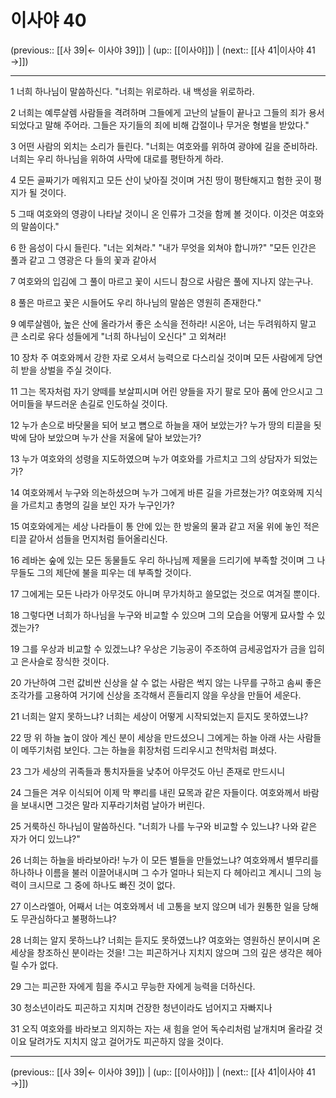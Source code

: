 # 이사야 40

(previous:: [[사 39|← 이사야 39]]) | (up:: [[이사야]]) | (next:: [[사 41|이사야 41 →]])

***




1 
너희 하나님이 말씀하신다. "너희는 위로하라. 내 백성을 위로하라. 



2 
너희는 예루살렘 사람들을 격려하며 그들에게 고난의 날들이 끝나고 그들의 죄가 용서되었다고 말해 주어라. 그들은 자기들의 죄에 비해 갑절이나 무거운 형벌을 받았다." 



3 
어떤 사람의 외치는 소리가 들린다. "너희는 여호와를 위하여 광야에 길을 준비하라. 너희는 우리 하나님을 위하여 사막에 대로를 평탄하게 하라. 



4 
모든 골짜기가 메워지고 모든 산이 낮아질 것이며 거친 땅이 평탄해지고 험한 곳이 평지가 될 것이다. 



5 
그때 여호와의 영광이 나타날 것이니 온 인류가 그것을 함께 볼 것이다. 이것은 여호와의 말씀이다." 



6 
한 음성이 다시 들린다. "너는 외쳐라." "내가 무엇을 외쳐야 합니까?" "모든 인간은 풀과 같고 그 영광은 다 들의 꽃과 같아서 



7 
여호와의 입김에 그 풀이 마르고 꽃이 시드니 참으로 사람은 풀에 지나지 않는구나. 



8 
풀은 마르고 꽃은 시들어도 우리 하나님의 말씀은 영원히 존재한다." 



9 
예루살렘아, 높은 산에 올라가서 좋은 소식을 전하라! 시온아, 너는 두려워하지 말고 큰 소리로 유다 성들에게 "너희 하나님이 오신다" 고 외쳐라! 



10 
장차 주 여호와께서 강한 자로 오셔서 능력으로 다스리실 것이며 모든 사람에게 당연히 받을 상벌을 주실 것이다. 



11 
그는 목자처럼 자기 양떼를 보살피시며 어린 양들을 자기 팔로 모아 품에 안으시고 그 어미들을 부드러운 손길로 인도하실 것이다. 



12 
누가 손으로 바닷물을 되어 보고 뼘으로 하늘을 재어 보았는가? 누가 땅의 티끌을 됫박에 담아 보았으며 누가 산을 저울에 달아 보았는가? 



13 
누가 여호와의 성령을 지도하였으며 누가 여호와를 가르치고 그의 상담자가 되었는가? 



14 
여호와께서 누구와 의논하셨으며 누가 그에게 바른 길을 가르쳤는가? 여호와께 지식을 가르치고 총명의 길을 보인 자가 누구인가? 



15 
여호와에게는 세상 나라들이 통 안에 있는 한 방울의 물과 같고 저울 위에 놓인 적은 티끌 같아서 섬들을 먼지처럼 들어올리신다. 



16 
레바논 숲에 있는 모든 동물들도 우리 하나님께 제물을 드리기에 부족할 것이며 그 나무들도 그의 제단에 불을 피우는 데 부족할 것이다. 



17 
그에게는 모든 나라가 아무것도 아니며 무가치하고 쓸모없는 것으로 여겨질 뿐이다. 



18 
그렇다면 너희가 하나님을 누구와 비교할 수 있으며 그의 모습을 어떻게 묘사할 수 있겠는가? 



19 
그를 우상과 비교할 수 있겠느냐? 우상은 기능공이 주조하여 금세공업자가 금을 입히고 은사슬로 장식한 것이다. 



20 
가난하여 그런 값비싼 신상을 살 수 없는 사람은 썩지 않는 나무를 구하고 솜씨 좋은 조각가를 고용하여 거기에 신상을 조각해서 흔들리지 않을 우상을 만들어 세운다. 



21 
너희는 알지 못하느냐? 너희는 세상이 어떻게 시작되었는지 듣지도 못하였느냐? 



22 
땅 위 하늘 높이 앉아 계신 분이 세상을 만드셨으니 그에게는 하늘 아래 사는 사람들이 메뚜기처럼 보인다. 그는 하늘을 휘장처럼 드리우시고 천막처럼 펴셨다. 



23 
그가 세상의 귀족들과 통치자들을 낮추어 아무것도 아닌 존재로 만드시니 



24 
그들은 겨우 이식되어 이제 막 뿌리를 내린 묘목과 같은 자들이다. 여호와께서 바람을 보내시면 그것은 말라 지푸라기처럼 날아가 버린다. 



25 
거룩하신 하나님이 말씀하신다. "너희가 나를 누구와 비교할 수 있느냐? 나와 같은 자가 어디 있느냐?" 



26 
너희는 하늘을 바라보아라! 누가 이 모든 별들을 만들었느냐? 여호와께서 별무리를 하나하나 이름을 불러 이끌어내시며 그 수가 얼마나 되는지 다 헤아리고 계시니 그의 능력이 크시므로 그 중에 하나도 빠진 것이 없다. 



27 
이스라엘아, 어째서 너는 여호와께서 네 고통을 보지 않으며 네가 원통한 일을 당해도 무관심하다고 불평하느냐? 



28 
너희는 알지 못하느냐? 너희는 듣지도 못하였느냐? 여호와는 영원하신 분이시며 온 세상을 창조하신 분이라는 것을! 그는 피곤하거나 지치지 않으며 그의 깊은 생각은 헤아릴 수가 없다. 



29 
그는 피곤한 자에게 힘을 주시고 무능한 자에게 능력을 더하신다. 



30 
청소년이라도 피곤하고 지치며 건장한 청년이라도 넘어지고 자빠지나 



31 
오직 여호와를 바라보고 의지하는 자는 새 힘을 얻어 독수리처럼 날개치며 올라갈 것이요 달려가도 지치지 않고 걸어가도 피곤하지 않을 것이다.

***

(previous:: [[사 39|← 이사야 39]]) | (up:: [[이사야]]) | (next:: [[사 41|이사야 41 →]])
